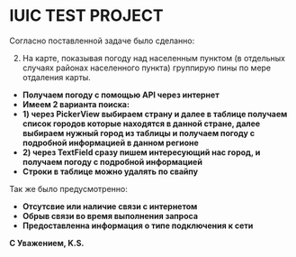 # IUIC TEST PROJECT

Согласно поставленной задаче было сделанно:

2. На карте, показывая погоду над населенным пунктом (в отдельных случаях районах населенного пункта) группирую пины по мере отдаления карты.

* **Получаем погоду с помощью API через интернет**
* **Имеем 2 варианта поиска:**
* **1) через PickerView выбираем страну и далее в таблице получаем список городов которые находятся в данной стране, далее выбираем нужный город из таблицы и получаем погоду с подробной информацией в данном регионе**
* **2) через TextField сразу пишем интересующий нас город, и получаем погоду с подробной информацией**
* **Строки в таблице можно удалять по свайпу**

Так же было предусмотренно:

* **Отсутсвие или наличие связи с интернетом**
* **Обрыв связи во время выполнения запроса**
* **Предоставленна информация о типе подключения к сети**

**С Уважением, K.S.**
